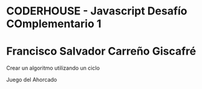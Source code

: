 # CODERHOUSE - Javascript Desafío COmplementario 1
# Francisco Salvador Carreño Giscafré

Crear un algoritmo utilizando un ciclo

Juego del Ahorcado